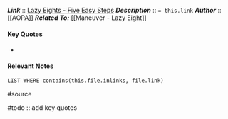 ***Link***      :: [Lazy Eights - Five Easy Steps](https://www.aopa.org/news-and-media/all-news/2001/september/flight-training-magazine/lazy-eights)
***Description***      :: `= this.link`
***Author*** :: [[AOPA]]
***Related To:*** [[Maneuver - Lazy Eight]]

#### Key Quotes
* 

#### Relevant Notes
```dataview
LIST WHERE contains(this.file.inlinks, file.link)
```

#source

#todo :: add key quotes